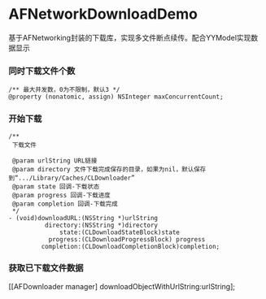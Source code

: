 # AFNetworkDownloadDemo
基于AFNetworking封装的下载库，实现多文件断点续传。配合YYModel实现数据显示

### 同时下载文件个数
```
/** 最大并发数，0为不限制，默认3 */
@property (nonatomic, assign) NSInteger maxConcurrentCount;
```

### 开始下载
```
/**
 下载文件
 
 @param urlString URL链接
 @param directory 文件下载完成保存的目录，如果为nil，默认保存到“.../Library/Caches/CLDownloader”
 @param state 回调-下载状态
 @param progress 回调-下载进度
 @param completion 回调-下载完成
 */
- (void)downloadURL:(NSString *)urlString
          directory:(NSString *)directory
              state:(CLDownloadStateBlock)state
           progress:(CLDownloadProgressBlock) progress
         completion:(CLDownloadCompletionBlock)completion;
```

### 获取已下载文件数据
[[AFDownloader manager] downloadObjectWithUrlString:urlString];
